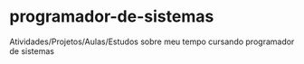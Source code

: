 # programador-de-sistemas
Atividades/Projetos/Aulas/Estudos sobre meu tempo cursando programador de sistemas
